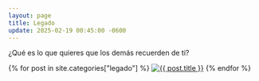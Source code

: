 ```yaml
---
layout: page
title: Legado
update: 2025-02-19 00:45:00 -0600
---
```

¿Qué es lo que quieres que los demás recuerden de ti?
<p>{% for post in site.categories["legado"] %}
    <a href="{{ post.url }}"><img width="auto" max-width="360px" src="{{ post.banner }}" alt="{{ post.title }}"/></a>
{% endfor %}</p>